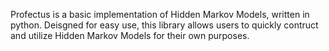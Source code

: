 Profectus is a basic implementation of Hidden Markov Models, written in python. Deisgned for easy use, this library allows users to quickly contruct and utilize Hidden Markov Models for their own purposes.
